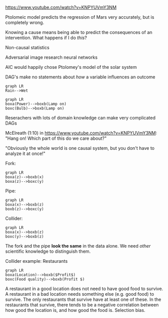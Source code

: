 

https://www.youtube.com/watch?v=KNPYUVmY3NM

Ptolomeic model predicts the regression of Mars very accurately, but is completely wrong.

Knowing a cause means being able to predict the consequences of an intervention. What happens if I do _this_?

Non-causal statistics

Adversarial image research neural networks

AIC would happily chose Ptolomey's model of the solar system


DAG's make no statements about _how_ a variable influences an outcome

```mermaid
graph LR
Rain-->Wet
```

```mermaid
graph LR
boxa(Power)-->boxb(Lamp on)
boxc(Bulb)-->boxb(Lamp on)
```
Reserachers with lots of domain knowledge can make very complicated DAGs

McElreath (1:10) in https://www.youtube.com/watch?v=KNPYUVmY3NM:
"Hang on! Which part of this do we care about?"

"Obviously the whole world is one causal system, but you don't have to analyze it at once!"


Fork:

```mermaid
graph LR
boxa(z)-->boxb(x)
boxa(z)-->boxc(y)
```

Pipe:

```mermaid
graph LR
boxa(x)-->boxb(z)
boxb(z)-->boxc(y)
```

Collider:

```mermaid
graph LR
boxa(x)-->boxb(z)
boxc(y)-->boxb(z)
```




The fork and the pipe **look the same** in the data alone. We need _other_ scientific knowledge to distinguish them.

Collider example: Restaurants

```mermaid
graph LR
boxa(Location)-->boxb($Profit$)
boxc(Food quality)-->boxb(Profit $)
```

A restaurant in a good location does not need to have good food to survive.
A restaurant in a bad location needs something else (e.g. good food) to survive.
The only restaurants that survive have at least one of these.
In the restaurants that survive, there tends to be a negative correlation between how good the location is, and how good the food is.
Selection bias.

